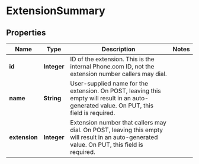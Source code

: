 
# ExtensionSummary

## Properties
Name | Type | Description | Notes
------------ | ------------- | ------------- | -------------
**id** | **Integer** | ID of the extension. This is the internal Phone.com ID, not the extension number callers may dial. | 
**name** | **String** | User-supplied name for the extension. On POST, leaving this empty will result in an auto-generated value. On PUT, this field is required. | 
**extension** | **Integer** | Extension number that callers may dial. On POST, leaving this empty will result in an auto-generated value. On PUT, this field is required. | 



